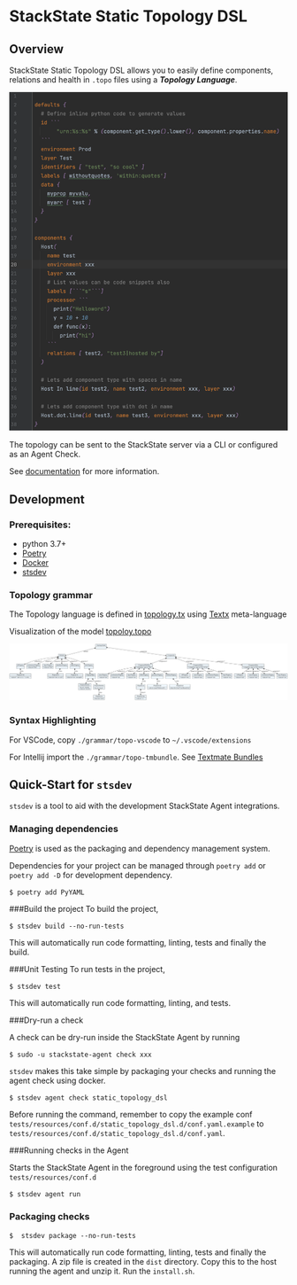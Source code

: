# StackState Static Topology DSL

## Overview

StackState Static Topology DSL allows you to easily define components, relations and health
in `.topo` files using a ___Topology Language___.


![Example Topo file](./grammar/syntax_highlighting.png)

The topology can be sent to the StackState server via a CLI or configured as an Agent Check.

See [documentation](https://stackstate-lab.github.io/static-topology-dsl-integration/) for more information.


## Development

### Prerequisites:

- python 3.7+
- [Poetry](https://python-poetry.org/docs/#installation)
- [Docker](https://www.docker.com/get-started)
- [stsdev](https://github.com/stackstate-lab/stslab-dev)

### Topology grammar

The Topology language is defined in [topology.tx](./grammar/topology.tx) using [Textx](https://textx.github.io/textX/3.0/) meta-language

Visualization of the model [topoloy.topo](./grammar/topology.topo)

![Visualization of the model](./grammar/topology.dot.png)

### Syntax Highlighting

For VSCode, copy `./grammar/topo-vscode` to `~/.vscode/extensions`

For Intellij import the `./grammar/topo-tmbundle`. See [Textmate Bundles](https://www.jetbrains.com/help/idea/textmate.html)

## Quick-Start for `stsdev`

`stsdev` is a tool to aid with the development StackState Agent integrations.

### Managing dependencies

[Poetry](https://python-poetry.org/) is used as the packaging and dependency management system.

Dependencies for your project can be managed through `poetry add` or `poetry add -D` for development dependency.

```console
$ poetry add PyYAML
```

###Build the project
To build the project,
```console
$ stsdev build --no-run-tests
```
This will automatically run code formatting, linting, tests and finally the build.

###Unit Testing
To run tests in the project,
```console
$ stsdev test
```
This will automatically run code formatting, linting, and tests.

###Dry-run a check

A check can be dry-run inside the StackState Agent by running
```console
$ sudo -u stackstate-agent check xxx
```
`stsdev` makes this take simple by packaging your checks and running the agent check using docker.

```console
$ stsdev agent check static_topology_dsl
```
Before running the command, remember to copy the example conf `tests/resources/conf.d/static_topology_dsl.d/conf.yaml.example` to
`tests/resources/conf.d/static_topology_dsl.d/conf.yaml`.


###Running checks in the Agent

Starts the StackState Agent in the foreground using the test configuration `tests/resources/conf.d`

```console
$ stsdev agent run
```

### Packaging checks

```console
$  stsdev package --no-run-tests
```
This will automatically run code formatting, linting, tests and finally the packaging.
A zip file is created in the `dist` directory.  Copy this to the host running the agent and unzip it.
Run the `install.sh`.

